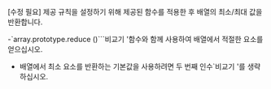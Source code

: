 [수정 필요]
제공 규칙을 설정하기 위해 제공된 함수를 적용한 후 배열의 최소/최대 값을 반환합니다.

-`array.prototype.reduce ()```비교기 '함수와 함께 사용하여 배열에서 적절한 요소를 얻으십시오.
- 배열에서 최소 요소를 반환하는 기본값을 사용하려면 두 번째 인수`비교기 '를 생략하십시오.